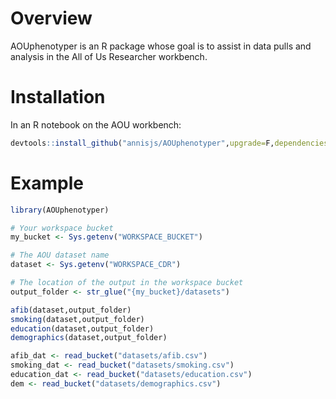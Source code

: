 # Overview

AOUphenotyper is an R package whose goal is to assist in data pulls and analysis in the All of Us Researcher workbench.

# Installation
In an R notebook on the AOU workbench:
```r
devtools::install_github("annisjs/AOUphenotyper",upgrade=F,dependencies = F)
```

# Example
```r
library(AOUphenotyper)

# Your workspace bucket
my_bucket <- Sys.getenv("WORKSPACE_BUCKET")

# The AOU dataset name
dataset <- Sys.getenv("WORKSPACE_CDR")

# The location of the output in the workspace bucket
output_folder <- str_glue("{my_bucket}/datasets") 

afib(dataset,output_folder)
smoking(dataset,output_folder)
education(dataset,output_folder)
demographics(dataset,output_folder)

afib_dat <- read_bucket("datasets/afib.csv")
smoking_dat <- read_bucket("datasets/smoking.csv")
education_dat <- read_bucket("datasets/education.csv") 
dem <- read_bucket("datasets/demographics.csv")
```
